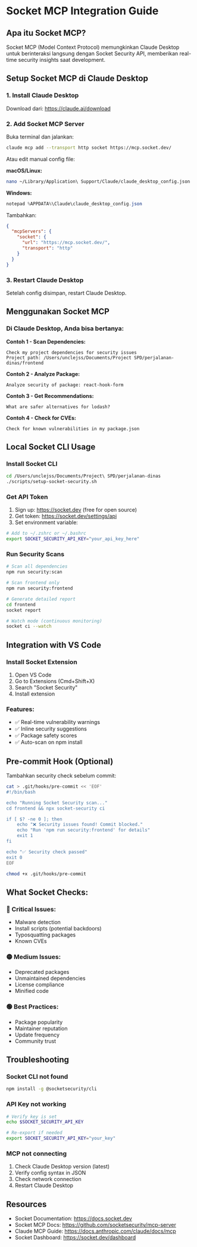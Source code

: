 # Socket MCP Integration Guide

## Apa itu Socket MCP?

Socket MCP (Model Context Protocol) memungkinkan Claude Desktop untuk berinteraksi langsung dengan Socket Security API, memberikan real-time security insights saat development.

## Setup Socket MCP di Claude Desktop

### 1. Install Claude Desktop

Download dari: https://claude.ai/download

### 2. Add Socket MCP Server

Buka terminal dan jalankan:

```bash
claude mcp add --transport http socket https://mcp.socket.dev/
```

Atau edit manual config file:

**macOS/Linux:**
```bash
nano ~/Library/Application\ Support/Claude/claude_desktop_config.json
```

**Windows:**
```powershell
notepad %APPDATA%\Claude\claude_desktop_config.json
```

Tambahkan:
```json
{
  "mcpServers": {
    "socket": {
      "url": "https://mcp.socket.dev/",
      "transport": "http"
    }
  }
}
```

### 3. Restart Claude Desktop

Setelah config disimpan, restart Claude Desktop.

## Menggunakan Socket MCP

### Di Claude Desktop, Anda bisa bertanya:

**Contoh 1 - Scan Dependencies:**
```
Check my project dependencies for security issues
Project path: /Users/unclejss/Documents/Project SPD/perjalanan-dinas/frontend
```

**Contoh 2 - Analyze Package:**
```
Analyze security of package: react-hook-form
```

**Contoh 3 - Get Recommendations:**
```
What are safer alternatives for lodash?
```

**Contoh 4 - Check for CVEs:**
```
Check for known vulnerabilities in my package.json
```

## Local Socket CLI Usage

### Install Socket CLI

```bash
cd /Users/unclejss/Documents/Project\ SPD/perjalanan-dinas
./scripts/setup-socket-security.sh
```

### Get API Token

1. Sign up: https://socket.dev (free for open source)
2. Get token: https://socket.dev/settings/api
3. Set environment variable:

```bash
# Add to ~/.zshrc or ~/.bashrc
export SOCKET_SECURITY_API_KEY="your_api_key_here"
```

### Run Security Scans

```bash
# Scan all dependencies
npm run security:scan

# Scan frontend only
npm run security:frontend

# Generate detailed report
cd frontend
socket report

# Watch mode (continuous monitoring)
socket ci --watch
```

## Integration with VS Code

### Install Socket Extension

1. Open VS Code
2. Go to Extensions (Cmd+Shift+X)
3. Search "Socket Security"
4. Install extension

### Features:
- ✅ Real-time vulnerability warnings
- ✅ Inline security suggestions
- ✅ Package safety scores
- ✅ Auto-scan on npm install

## Pre-commit Hook (Optional)

Tambahkan security check sebelum commit:

```bash
cat > .git/hooks/pre-commit << 'EOF'
#!/bin/bash

echo "Running Socket Security scan..."
cd frontend && npx socket-security ci

if [ $? -ne 0 ]; then
    echo "❌ Security issues found! Commit blocked."
    echo "Run 'npm run security:frontend' for details"
    exit 1
fi

echo "✅ Security check passed"
exit 0
EOF

chmod +x .git/hooks/pre-commit
```

## What Socket Checks:

### 🔴 Critical Issues:
- Malware detection
- Install scripts (potential backdoors)
- Typosquatting packages
- Known CVEs

### 🟡 Medium Issues:
- Deprecated packages
- Unmaintained dependencies
- License compliance
- Minified code

### 🟢 Best Practices:
- Package popularity
- Maintainer reputation
- Update frequency
- Community trust

## Troubleshooting

### Socket CLI not found
```bash
npm install -g @socketsecurity/cli
```

### API Key not working
```bash
# Verify key is set
echo $SOCKET_SECURITY_API_KEY

# Re-export if needed
export SOCKET_SECURITY_API_KEY="your_key"
```

### MCP not connecting
1. Check Claude Desktop version (latest)
2. Verify config syntax in JSON
3. Check network connection
4. Restart Claude Desktop

## Resources

- Socket Documentation: https://docs.socket.dev
- Socket MCP Docs: https://github.com/socketsecurity/mcp-server
- Claude MCP Guide: https://docs.anthropic.com/claude/docs/mcp
- Socket Dashboard: https://socket.dev/dashboard
